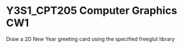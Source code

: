 # Y3S1_CPT205 Computer Graphics CW1
Draw a 2D New Year greeting card using the specified freeglut library
